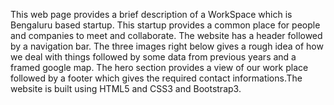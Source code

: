 This web page provides a brief description of a WorkSpace which is Bengaluru based startup. This startup provides a common place for people and companies to meet and collaborate.
The website has a header followed by a navigation bar. The three images right below gives a rough idea of how we deal with things followed by some data from previous years and a framed google map. The hero section provides a view of our work place followed by a footer which gives the required contact informations.The website is built using HTML5 and CSS3 and Bootstrap3.  

